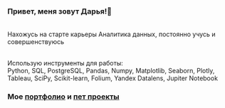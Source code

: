 ### Привет, меня зовут Дарья!👋
<br />Нахожусь на старте карьеры Аналитика данных, постоянно учусь и совершенствуюсь

<br />Использую инструменты для работы:
<br />Python, SQL, PostgreSQL, Pandas, Numpy, Matplotlib, Seaborn, Plotly, Tableau, SciPy, Scikit-learn, Folium, Yandex Datalens, Jupiter Notebook
### Мое [портфолио](https://github.com/OrlovaD/Portfolio/blob/main/README.md) и [пет проекты](https://github.com/OrlovaD/Portfolio/blob/main/Pet-Projects/README.md) 
